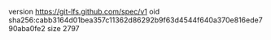 version https://git-lfs.github.com/spec/v1
oid sha256:cabb3164d01bea357c11362d86292b9f63d4544f640a370e816ede790aba0fe2
size 2797
